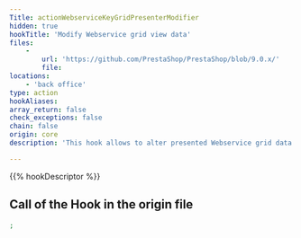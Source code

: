 ```yaml
---
Title: actionWebserviceKeyGridPresenterModifier
hidden: true
hookTitle: 'Modify Webservice grid view data'
files:
    -
        url: 'https://github.com/PrestaShop/PrestaShop/blob/9.0.x/'
        file: 
locations:
    - 'back office'
type: action
hookAliases: 
array_return: false
check_exceptions: false
chain: false
origin: core
description: 'This hook allows to alter presented Webservice grid data'

---
```


{{% hookDescriptor %}}

## Call of the Hook in the origin file

```php
;
```
